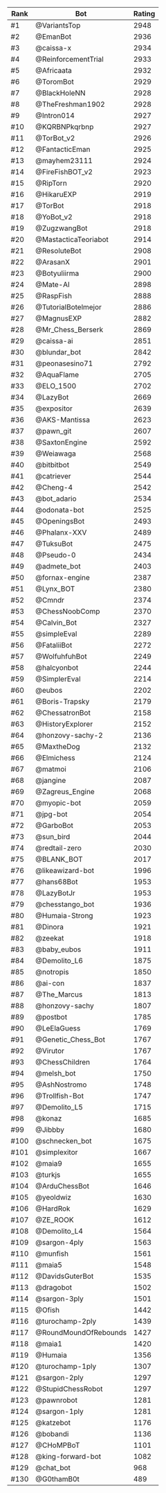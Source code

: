 Rank|Bot|Rating
---|---|---
#1|@VariantsTop|2948
#2|@EmanBot|2936
#3|@caissa-x|2934
#4|@ReinforcementTrial|2933
#5|@Africaata|2932
#6|@ToromBot|2929
#7|@BlackHoleNN|2928
#8|@TheFreshman1902|2928
#9|@Intron014|2927
#10|@KQRBNPkqrbnp|2927
#11|@TorBot_v2|2926
#12|@FantacticEman|2925
#13|@mayhem23111|2924
#14|@FireFishBOT_v2|2923
#15|@RipTorn|2920
#16|@HikaruEXP|2919
#17|@TorBot|2918
#18|@YoBot_v2|2918
#19|@ZugzwangBot|2918
#20|@MastacticaTeoriabot|2914
#21|@ResoluteBot|2908
#22|@ArasanX|2901
#23|@Botyuliirma|2900
#24|@Mate-AI|2898
#25|@RaspFish|2888
#26|@TutorialBotelmejor|2886
#27|@MagnusEXP|2882
#28|@Mr_Chess_Berserk|2869
#29|@caissa-ai|2851
#30|@blundar_bot|2842
#31|@peonasesino71|2792
#32|@AquaFlame|2705
#33|@ELO_1500|2702
#34|@LazyBot|2669
#35|@expositor|2639
#36|@AKS-Mantissa|2623
#37|@pawn_git|2607
#38|@SaxtonEngine|2592
#39|@Weiawaga|2568
#40|@bitbitbot|2549
#41|@catriever|2544
#42|@Cheng-4|2542
#43|@bot_adario|2534
#44|@odonata-bot|2525
#45|@OpeningsBot|2493
#46|@Phalanx-XXV|2489
#47|@TuksuBot|2475
#48|@Pseudo-0|2434
#49|@admete_bot|2403
#50|@fornax-engine|2387
#51|@Lynx_BOT|2380
#52|@Cmndr|2374
#53|@ChessNoobComp|2370
#54|@Calvin_Bot|2327
#55|@simpleEval|2289
#56|@FataliiBot|2272
#57|@WolfuhfuhBot|2249
#58|@halcyonbot|2244
#59|@SimplerEval|2214
#60|@eubos|2202
#61|@Boris-Trapsky|2179
#62|@ChessatronBot|2158
#63|@HistoryExplorer|2152
#64|@honzovy-sachy-2|2136
#65|@MaxtheDog|2132
#66|@Elmichess|2124
#67|@matmoi|2106
#68|@jangine|2087
#69|@Zagreus_Engine|2068
#70|@myopic-bot|2059
#71|@jpg-bot|2054
#72|@GarboBot|2053
#73|@sun_bird|2044
#74|@redtail-zero|2030
#75|@BLANK_BOT|2017
#76|@likeawizard-bot|1996
#77|@hans68Bot|1953
#78|@LazyBotJr|1953
#79|@chesstango_bot|1936
#80|@Humaia-Strong|1923
#81|@Dinora|1921
#82|@zeekat|1918
#83|@baby_eubos|1911
#84|@Demolito_L6|1875
#85|@notropis|1850
#86|@ai-con|1837
#87|@The_Marcus|1813
#88|@honzovy-sachy|1807
#89|@postbot|1785
#90|@LeElaGuess|1769
#91|@Genetic_Chess_Bot|1767
#92|@Virutor|1767
#93|@ChessChildren|1764
#94|@melsh_bot|1750
#95|@AshNostromo|1748
#96|@Trollfish-Bot|1747
#97|@Demolito_L5|1715
#98|@konaz|1685
#99|@Jibbby|1680
#100|@schnecken_bot|1675
#101|@simplexitor|1667
#102|@maia9|1655
#103|@turkjs|1655
#104|@ArduChessBot|1646
#105|@yeoldwiz|1630
#106|@HardRok|1629
#107|@ZE_ROOK|1612
#108|@Demolito_L4|1564
#109|@sargon-4ply|1563
#110|@munfish|1561
#111|@maia5|1548
#112|@DavidsGuterBot|1535
#113|@dragobot|1502
#114|@sargon-3ply|1501
#115|@Ofish|1442
#116|@turochamp-2ply|1439
#117|@RoundMoundOfRebounds|1427
#118|@maia1|1420
#119|@Humaia|1356
#120|@turochamp-1ply|1307
#121|@sargon-2ply|1297
#122|@StupidChessRobot|1297
#123|@pawnrobot|1281
#124|@sargon-1ply|1281
#125|@katzebot|1176
#126|@bobandi|1136
#127|@CHoMPBoT|1101
#128|@king-forward-bot|1082
#129|@chat_bot|968
#130|@G0thamB0t|489
